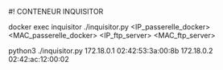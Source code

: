 
    

#! CONTENEUR INQUISITOR

docker exec inquisitor ./inquisitor.py <IP_passerelle_docker> <MAC_passerelle_docker> <IP_ftp_server> <MAC_ftp_server>

python3 ./inquisitor.py 172.18.0.1 02:42:53:3a:00:8b 172.18.0.2 02:42:ac:12:00:02